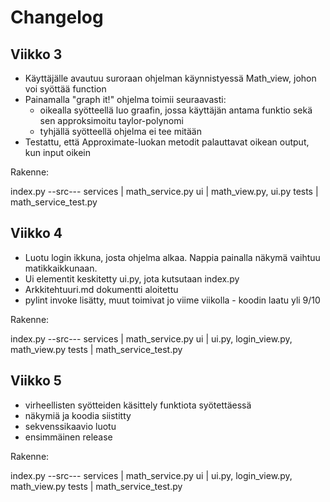 # Changelog

## Viikko 3
- Käyttäjälle avautuu suroraan ohjelman käynnistyessä Math_view, johon voi syöttää function
- Painamalla "graph it!" ohjelma toimii seuraavasti:
	- oikealla syötteellä luo graafin, jossa käyttäjän antama funktio sekä sen approksimoitu taylor-polynomi
	- tyhjällä syötteellä ohjelma ei tee mitään 
- Testattu, että Approximate-luokan metodit palauttavat oikean output, kun input oikein

Rakenne:

index.py
--src---
services | math_service.py
ui	| math_view.py, ui.py
tests  | math_service_test.py


## Viikko 4
- Luotu login ikkuna, josta ohjelma alkaa. Nappia painalla näkymä vaihtuu matikkaikkunaan.
- Ui elementit keskitetty ui.py, jota kutsutaan index.py
- Arkkitehtuuri.md dokumentti aloitettu
- pylint invoke lisätty, muut toimivat jo viime viikolla - koodin laatu yli 9/10


Rakenne:

index.py
--src---
services | math_service.py
ui       | ui.py, login_view.py, math_view.py
tests    | math_service_test.py

## Viikko 5 
- virheellisten syötteiden käsittely funktiota syötettäessä
- näkymiä ja koodia siistitty
- sekvenssikaavio luotu
- ensimmäinen release

Rakenne:

index.py
--src---
services | math_service.py
ui       | ui.py, login_view.py, math_view.py
tests    | math_service_test.py
